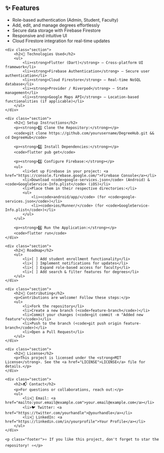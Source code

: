 <div class="section">
        <h2>✨ Features</h2>
        <ul>
            <li>Role-based authentication (Admin, Student, Faculty)</li>
            <li>Add, edit, and manage degrees effortlessly</li>
            <li>Secure data storage with Firebase Firestore</li>
            <li>Responsive and intuitive UI</li>
            <li>Cloud Firestore integration for real-time updates</li>
        </ul>
    </div>
    
    <div class="section">
        <h2>🚀 Technologies Used</h2>
        <ul>
            <li><strong>Flutter (Dart)</strong> – Cross-platform UI framework</li>
            <li><strong>Firebase Authentication</strong> – Secure user authentication</li>
            <li><strong>Cloud Firestore</strong> – Real-time NoSQL database</li>
            <li><strong>Provider / Riverpod</strong> – State management</li>
            <li><strong>Google Maps API</strong> – Location-based functionalities (if applicable)</li>
        </ul>
    </div>
    
    <div class="section">
        <h2>🔧 Setup Instructions</h2>
        <p><strong>1️⃣ Clone the Repository:</strong></p>
        <code>git clone https://github.com/yourusername/DegreeHub.git && cd DegreeHub</code>
        
        <p><strong>2️⃣ Install Dependencies:</strong></p>
        <code>flutter pub get</code>
        
        <p><strong>3️⃣ Configure Firebase:</strong></p>
        <ul>
            <li>Set up Firebase in your project: <a href="https://console.firebase.google.com/">Firebase Console</a></li>
            <li>Download <code>google-services.json</code> (Android) & <code>GoogleService-Info.plist</code> (iOS)</li>
            <li>Place them in their respective directories:</li>
            <ul>
                <li><code>android/app/</code> (for <code>google-services.json</code>)</li>
                <li><code>ios/Runner/</code> (for <code>GoogleService-Info.plist</code>)</li>
            </ul>
        </ul>
        
        <p><strong>4️⃣ Run the Application:</strong></p>
        <code>flutter run</code>
    </div>
    
    <div class="section">
        <h2>📌 Roadmap</h2>
        <ul>
            <li>[ ] Add student enrollment functionality</li>
            <li>[ ] Implement notifications for updates</li>
            <li>[ ] Expand role-based access for faculty</li>
            <li>[ ] Add search & filter features for degrees</li>
        </ul>
    </div>
    
    <div class="section">
        <h2>🤝 Contributing</h2>
        <p>Contributions are welcome! Follow these steps:</p>
        <ul>
            <li>Fork the repository</li>
            <li>Create a new branch (<code>feature-branch</code>)</li>
            <li>Commit your changes (<code>git commit -m "Added new feature"</code>)</li>
            <li>Push to the branch (<code>git push origin feature-branch</code>)</li>
            <li>Open a Pull Request</li>
        </ul>
    </div>
    
    <div class="section">
        <h2>📜 License</h2>
        <p>This project is licensed under the <strong>MIT License</strong>. See the <a href="LICENSE">LICENSE</a> file for details.</p>
    </div>
    
    <div class="section">
        <h2>📬 Contact</h2>
        <p>For questions or collaborations, reach out:</p>
        <ul>
            <li>📧 Email: <a href="mailto:your.email@example.com">your.email@example.com</a></li>
            <li>🐦 Twitter: <a href="https://twitter.com/yourhandle">@yourhandle</a></li>
            <li>💼 LinkedIn: <a href="https://linkedin.com/in/yourprofile">Your Profile</a></li>
        </ul>
    </div>
    
    <p class="footer">⭐ If you like this project, don't forget to star the repository! ⭐</p>
</div>
